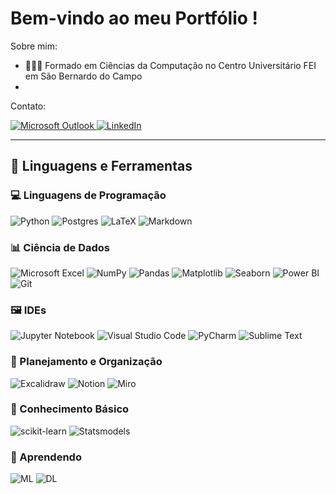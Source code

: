 # **Bem-vindo ao meu Portfólio !**

Sobre mim: 
- 🙋🏻‍♂️ Formado em Ciências da Computação no Centro Universitário FEI em São Bernardo do Campo
- 

Contato:
<div>
    <a href="mailto:abeatrizplima@gmail.com" target="_blank">
        <img src="https://img.shields.io/badge/Microsoft_Outlook-0078D4?style=for-the-badge&logo=microsoft-outlook&logoColor=white" alt="Microsoft Outlook">
    </a>
    <a href="https://www.linkedin.com/in/vitor-augsuto-lemes-274a70229/" target="_blank">
        <img src="https://img.shields.io/badge/-LinkedIn-%230077B5?style=for-the-badge&logo=linkedin&logoColor=white" alt="LinkedIn">
    </a>
</div>

---

## 🚀 **Linguagens e Ferramentas**

### 💻 Linguagens de Programação
![Python](https://img.shields.io/badge/python-3670A0?style=for-the-badge&logo=python&logoColor=ffdd54) 
![Postgres](https://img.shields.io/badge/postgres-%23316192.svg?style=for-the-badge&logo=postgresql&logoColor=white) 
![LaTeX](https://img.shields.io/badge/latex-%23008080.svg?style=for-the-badge&logo=latex&logoColor=white) 
![Markdown](https://img.shields.io/badge/markdown-%23000000.svg?style=for-the-badge&logo=markdown&logoColor=white)

### 📊 Ciência de Dados
![Microsoft Excel](https://img.shields.io/badge/Microsoft_Excel-217346?style=for-the-badge&logo=microsoft-excel&logoColor=white) 
![NumPy](https://img.shields.io/badge/numpy-%23013243.svg?style=for-the-badge&logo=numpy&logoColor=white) 
![Pandas](https://img.shields.io/badge/pandas-%23150458.svg?style=for-the-badge&logo=pandas&logoColor=white) 
![Matplotlib](https://img.shields.io/badge/Matplotlib-%23ffffff.svg?style=for-the-badge&logo=Matplotlib&logoColor=black) 
![Seaborn](https://img.shields.io/badge/Seaborn-%2300bfae.svg?style=for-the-badge&logo=Seaborn&logoColor=white) 
![Power BI](https://img.shields.io/badge/power_bi-F2C811?style=for-the-badge&logo=powerbi&logoColor=black) 
![Git](https://img.shields.io/badge/git-%23F05033.svg?style=for-the-badge&logo=git&logoColor=white)

### 🖼️ IDEs
![Jupyter Notebook](https://img.shields.io/badge/jupyter-%23FA0F00.svg?style=for-the-badge&logo=jupyter&logoColor=white) 
![Visual Studio Code](https://img.shields.io/badge/Visual%20Studio%20Code-0078d7.svg?style=for-the-badge&logo=visual-studio-code&logoColor=white) 
![PyCharm](https://img.shields.io/badge/pycharm-143?style=for-the-badge&logo=pycharm&logoColor=black&color=black&labelColor=green) 
![Sublime Text](https://img.shields.io/badge/sublime_text-%23575757.svg?style=for-the-badge&logo=sublime-text&logoColor=important)

### 📖 Planejamento e Organização
![Excalidraw](https://img.shields.io/badge/Excalidraw-%23D3A6F4.svg?style=for-the-badge&logo=Excalidraw&logoColor=white) 
![Notion](https://img.shields.io/badge/Notion-%23000000.svg?style=for-the-badge&logo=notion&logoColor=white) 
![Miro](https://img.shields.io/badge/Miro-%23FFD700.svg?style=for-the-badge&logo=Miro&logoColor=black)

### 🐤 Conhecimento Básico
![scikit-learn](https://img.shields.io/badge/scikit--learn-%23F7931E.svg?style=for-the-badge&logo=scikit-learn&logoColor=white) 
![Statsmodels](https://img.shields.io/badge/Statsmodels-%23A9A9A9.svg?style=for-the-badge&logo=statsmodels&logoColor=white)

### 🐣 Aprendendo 
![ML](https://img.shields.io/badge/ML-%2300bfae.svg?style=for-the-badge&logo=Machine%20Learning&logoColor=white) 
![DL](https://img.shields.io/badge/DL-%23FFB6C1.svg?style=for-the-badge&logo=Deep%20Learning&logoColor=white)




